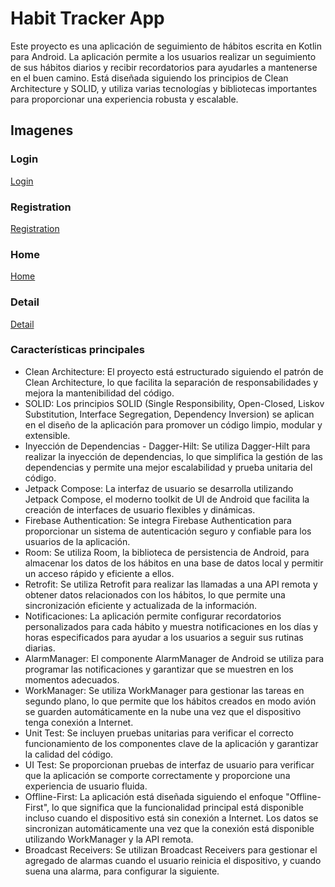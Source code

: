 # Habit Tracker App
Este proyecto es una aplicación de seguimiento de hábitos escrita en Kotlin para Android. La aplicación permite a los usuarios realizar un seguimiento de sus hábitos diarios y recibir recordatorios para ayudarles a mantenerse en el buen camino. Está diseñada siguiendo los principios de Clean Architecture y SOLID, y utiliza varias tecnologías y bibliotecas importantes para proporcionar una experiencia robusta y escalable.


## Imagenes

### Login
[Login](https://github-production-user-asset-6210df.s3.amazonaws.com/16141845/240980065-11e3d710-d2f3-4209-941c-7c59b0c27deb.png?X-Amz-Algorithm=AWS4-HMAC-SHA256&X-Amz-Credential=AKIAVCODYLSA53PQK4ZA%2F20240821%2Fus-east-1%2Fs3%2Faws4_request&X-Amz-Date=20240821T235219Z&X-Amz-Expires=300&X-Amz-Signature=2a131c28e1da4a105050108661b03d33affd869482b960fa4646fc19c79992c8&X-Amz-SignedHeaders=host&actor_id=43861894&key_id=0&repo_id=615835755)

### Registration
[Registration](https://github-production-user-asset-6210df.s3.amazonaws.com/16141845/240980107-fc72f8ff-badd-48f4-99c6-23ba076b626f.png?X-Amz-Algorithm=AWS4-HMAC-SHA256&X-Amz-Credential=AKIAVCODYLSA53PQK4ZA%2F20240821%2Fus-east-1%2Fs3%2Faws4_request&X-Amz-Date=20240821T235303Z&X-Amz-Expires=300&X-Amz-Signature=243ddb55e4ae852be3aec0106a22decca4c1168d7dfb346b7c89abefe91e414f&X-Amz-SignedHeaders=host&actor_id=43861894&key_id=0&repo_id=615835755)

### Home
[Home](https://github-production-user-asset-6210df.s3.amazonaws.com/16141845/240980185-84c02624-3043-4fd1-a889-ff82c0f62455.png?X-Amz-Algorithm=AWS4-HMAC-SHA256&X-Amz-Credential=AKIAVCODYLSA53PQK4ZA%2F20240821%2Fus-east-1%2Fs3%2Faws4_request&X-Amz-Date=20240821T235320Z&X-Amz-Expires=300&X-Amz-Signature=36749e2cebdcb92de1763241fa42de66b068a88d85649c76d6273d772bc5fe4e&X-Amz-SignedHeaders=host&actor_id=43861894&key_id=0&repo_id=615835755)

### Detail
[Detail](https://github-production-user-asset-6210df.s3.amazonaws.com/16141845/240980217-a712bb7e-df63-4947-86e8-20057dd0f5d6.png?X-Amz-Algorithm=AWS4-HMAC-SHA256&X-Amz-Credential=AKIAVCODYLSA53PQK4ZA%2F20240821%2Fus-east-1%2Fs3%2Faws4_request&X-Amz-Date=20240821T235335Z&X-Amz-Expires=300&X-Amz-Signature=2fd3c3a910381b9f01e294fad3b83c85ca5cf08ea10d13264f514a1678d97dc8&X-Amz-SignedHeaders=host&actor_id=43861894&key_id=0&repo_id=615835755)

### Características principales

* Clean Architecture: El proyecto está estructurado siguiendo el patrón de Clean Architecture, lo que facilita la separación de responsabilidades y mejora la mantenibilidad del código.
* SOLID: Los principios SOLID (Single Responsibility, Open-Closed, Liskov Substitution, Interface Segregation, Dependency Inversion) se aplican en el diseño de la aplicación para promover un código limpio, modular y extensible.
* Inyección de Dependencias - Dagger-Hilt: Se utiliza Dagger-Hilt para realizar la inyección de dependencias, lo que simplifica la gestión de las dependencias y permite una mejor escalabilidad y prueba unitaria del código.
* Jetpack Compose: La interfaz de usuario se desarrolla utilizando Jetpack Compose, el moderno toolkit de UI de Android que facilita la creación de interfaces de usuario flexibles y dinámicas.
* Firebase Authentication: Se integra Firebase Authentication para proporcionar un sistema de autenticación seguro y confiable para los usuarios de la aplicación.
* Room: Se utiliza Room, la biblioteca de persistencia de Android, para almacenar los datos de los hábitos en una base de datos local y permitir un acceso rápido y eficiente a ellos.
* Retrofit: Se utiliza Retrofit para realizar las llamadas a una API remota y obtener datos relacionados con los hábitos, lo que permite una sincronización eficiente y actualizada de la información.
* Notificaciones: La aplicación permite configurar recordatorios personalizados para cada hábito y muestra notificaciones en los días y horas especificados para ayudar a los usuarios a seguir sus rutinas diarias.
* AlarmManager: El componente AlarmManager de Android se utiliza para programar las notificaciones y garantizar que se muestren en los momentos adecuados.
* WorkManager: Se utiliza WorkManager para gestionar las tareas en segundo plano, lo que permite que los hábitos creados en modo avión se guarden automáticamente en la nube una vez que el dispositivo tenga conexión a Internet.
* Unit Test: Se incluyen pruebas unitarias para verificar el correcto funcionamiento de los componentes clave de la aplicación y garantizar la calidad del código.
* UI Test: Se proporcionan pruebas de interfaz de usuario para verificar que la aplicación se comporte correctamente y proporcione una experiencia de usuario fluida.
* Offline-First: La aplicación está diseñada siguiendo el enfoque "Offline-First", lo que significa que la funcionalidad principal está disponible incluso cuando el dispositivo está sin conexión a Internet. Los datos se sincronizan automáticamente una vez que la conexión está disponible utilizando WorkManager y la API remota.
* Broadcast Receivers: Se utilizan Broadcast Receivers para gestionar el agregado de alarmas cuando el usuario reinicia el dispositivo, y cuando suena una alarma, para configurar la siguiente.